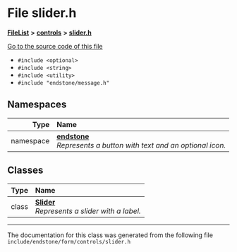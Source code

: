 

# File slider.h



[**FileList**](files.md) **>** [**controls**](dir_035306890ec6a3fa870e30b726ac5ffc.md) **>** [**slider.h**](slider_8h.md)

[Go to the source code of this file](slider_8h_source.md)



* `#include <optional>`
* `#include <string>`
* `#include <utility>`
* `#include "endstone/message.h"`













## Namespaces

| Type | Name |
| ---: | :--- |
| namespace | [**endstone**](namespaceendstone.md) <br>_Represents a button with text and an optional icon._  |


## Classes

| Type | Name |
| ---: | :--- |
| class | [**Slider**](classendstone_1_1Slider.md) <br>_Represents a slider with a label._  |



















































------------------------------
The documentation for this class was generated from the following file `include/endstone/form/controls/slider.h`

